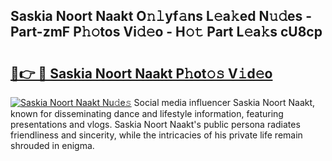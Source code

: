 ## Saskia Noort Naakt O𝚗𝚕yf𝚊ns L𝚎a𝚔ed N𝚞𝚍es - Part-zmF P𝚑𝚘tos Vi𝚍𝚎o - H𝚘𝚝 Part L𝚎a𝚔s cU8cp

# <h2><a href="http://kf51b46.oniu.top/?m=Saskia+Noort+Naakt">🔗👉 🔴 Saskia Noort Naakt P𝚑ot𝚘𝚜 V𝚒d𝚎o</a></h2>

[![Saskia Noort Naakt Nu𝚍e𝚜](https://i.imgur.com/0qMVB7G.gif)](http://kf51b46.oniu.top/?m=Saskia+Noort+Naakt)
Social media influencer Saskia Noort Naakt, known for disseminating dance and lifestyle information, featuring presentations and vlogs. Saskia Noort Naakt's public persona radiates friendliness and sincerity, while the intricacies of his private life remain shrouded in enigma.  

